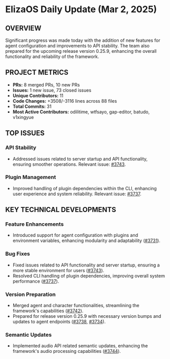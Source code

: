 # ElizaOS Daily Update (Mar 2, 2025)

## OVERVIEW 
Significant progress was made today with the addition of new features for agent configuration and improvements to API stability. The team also prepared for the upcoming release version 0.25.9, enhancing the overall functionality and reliability of the framework.

## PROJECT METRICS
- **PRs:** 8 merged PRs, 10 new PRs
- **Issues:** 1 new issue, 73 closed issues
- **Unique Contributors:** 11
- **Code Changes:** +3508/-3116 lines across 88 files
- **Total Commits:** 31
- **Most Active Contributors:** odilitime, wtfsayo, gap-editor, batudo, v1xingyue

## TOP ISSUES
### API Stability
- Addressed issues related to server startup and API functionality, ensuring smoother operations. Relevant issue: [#3743](https://github.com/elizaos/eliza/issues/3743).

### Plugin Management
- Improved handling of plugin dependencies within the CLI, enhancing user experience and system reliability. Relevant issue: [#3737](https://github.com/elizaos/eliza/issues/3737).

## KEY TECHNICAL DEVELOPMENTS
### Feature Enhancements
- Introduced support for agent configuration with plugins and environment variables, enhancing modularity and adaptability ([#3731](https://github.com/elizaos/eliza/pull/3731)).
  
### Bug Fixes
- Fixed issues related to API functionality and server startup, ensuring a more stable environment for users ([#3743](https://github.com/elizaos/eliza/pull/3743)).
- Resolved CLI handling of plugin dependencies, improving overall system performance ([#3737](https://github.com/elizaos/eliza/pull/3737)).

### Version Preparation
- Merged agent and character functionalities, streamlining the framework's capabilities ([#3742](https://github.com/elizaos/eliza/pull/3742)).
- Prepared for release version 0.25.9 with necessary version bumps and updates to agent endpoints ([#3738](https://github.com/elizaos/eliza/pull/3738), [#3734](https://github.com/elizaos/eliza/pull/3734)). 

### Semantic Updates
- Implemented audio API related semantic updates, enhancing the framework's audio processing capabilities ([#3744](https://github.com/elizaos/eliza/pull/3744)).